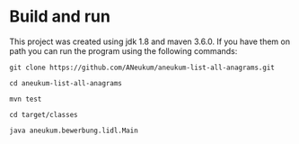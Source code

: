 # Build and run

This project was created using jdk 1.8 and maven 3.6.0.
If you have them on path you can run the program using the following commands:

    git clone https://github.com/ANeukum/aneukum-list-all-anagrams.git

    cd aneukum-list-all-anagrams

    mvn test

    cd target/classes

    java aneukum.bewerbung.lidl.Main
    

